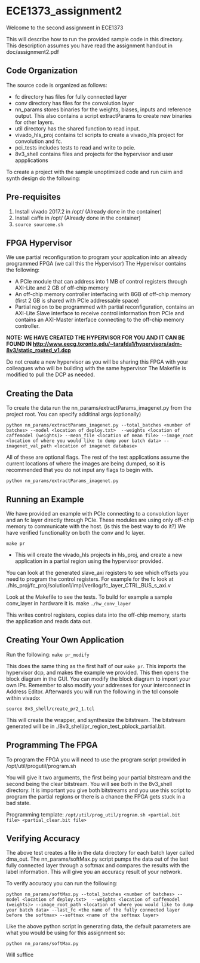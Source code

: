 # ECE1373_assignment2

Welcome to the second assignment in ECE1373

This will describe how to run the provided sample code in this directory. 
This description assumes you have read the assignment handout in doc/assignment2.pdf

## Code Organization

The source code is organized as follows:
- fc directory has files for fully connected layer
- conv directory has files for the convolution layer
- nn_params stores binaries for the weights, biases, inputs and reference output. This also contains a script extractParams to create new binaries for other layers. 
- util directory has the shared function to read input.
- vivado_hls_proj contains tcl scripts to create a vivado_hls project for convolution and fc.
- pci_tests includes tests to read and write to pcie.
- 8v3_shell contains files and projects for the hypervisor and user appplications

To create a project with the sample unoptimized code and run csim and synth design do the following:


## Pre-requisites

1. Install vivado 2017.2 in /opt/  (Already done in the container)
2. Install caffe in /opt/  (Already done in the container)
3. ``source sourceme.sh`` 



## FPGA Hypervisor 

We use partial reconfiguration to program your applcation into an already programmed FPGA (we call this the Hypervisor)
The Hypervisor contains the following:

- A PCIe module that can address into 1 MB of control registers through AXI-Lite and 2 GB of off-chip memory
- An off-chip memory controller interfacing with 8GB of off-chip memory (first 2 GB is shared with PCIe addressable space)
- Partial region to be programmed with partial reconfiguration, contains an AXI-Lite Slave interface to receive control information from PCIe and contains an AXI-Master interface connecting to the off-chip memory controller.

**NOTE: WE HAVE CREATED THE HYPERVISOR FOR YOU AND IT CAN BE FOUND IN http://www.eecg.toronto.edu/~tarafda1/hypervisors/adm-8v3/static_routed_v1.dcp** 

Do not create a new hypervisor as you will be sharing this FPGA with your colleagues who will be building with the same hypervisor
The Makefile is modified to pull the DCP as needed. 


## Creating the Data

To create the data run the nn_params/extractParams_imagenet.py from the project root. You can specify additinal args (optionally)

``python nn_params/extractParams_imagenet.py --total_batches <number of batches> --model <location of deploy.txt>  --weights <location of caffemodel (weights)> --mean_file <location of mean file> --image_root <location of where you would like to dump your batch data> --imagenet_val_path <location of imagenet database>``

All of these are optional flags. The rest of the test applications assume the current locations of where the images are being dumped, so it is recommended that you do not input any flags to begin with.

``python nn_params/extractParams_imagenet.py``


## Running an Example

We have provided an example with PCIe connecting to a convolution layer and an fc layer directly through PCIe. These modules are using only off-chip memory
to communicate with the host. (is this the best way to do it?)
We have verified functionality on both the conv and fc layer.


``make pr``  
- This will create the vivado_hls projects in hls_proj,  and create a new application in a partial region using the hypervisor provided.
           

You can look at the generated slave_axi registers to see which offsets you need to program the control registers.
For example for the fc look at ./hls_proj/fc_proj/solution1/impl/verilog/fc_layer_CTRL_BUS_s_axi.v

Look at the Makefile to see the tests. To build for example a sample conv_layer in hardware it is. 
make 
``./hw_conv_layer``

This writes control registers, copies data into the off-chip memory, starts the application and reads data out. 


## Creating Your Own Application

Run the following:
``make pr_modify``

This does the same thing as the first half of our ``make pr``. This imports the hypervisor dcp, and makes the example we provided. This then opens the block diagram in the GUI. You can modify the block diagram to import your own IPs. Remember to also modify your addresses for your interconnect in Address Editor.
Afterwards you will run the following in the tcl console within vivado:

``source 8v3_shell/create_pr2_1.tcl`` 

This will create the wrapper, and synthesize the bitstream. The bitstream generated will be in ./8v3_shell/pr_region_test_pblock_partial.bit. 



## Programming The FPGA

To program the FPGA you will need to use the program script provided in /opt/util/progutil/program.sh

You will give it two arguments, the first being your partial bitstream and the second being the clear bitstream. You will see both in the 8v3_shell directory.
It is important you give both bitstreams and you use this script to program the partial regions or there is a chance the FPGA gets stuck in a bad state.

Programming template:
``/opt/util/prog_util/program.sh <partial.bit file> <partial_clear.bit file>``


## Verifying Accuracy

The above test creates a file in the data directory for each batch layer called dma_out. 
The nn_params/softMax.py script pumps the data out of the last fully connected layer  through a softmax and compares the results with the label information.
This will give you an accuracy result of your network. 

To verify accuracy you can run the following:

``python nn_params/softMax.py --total_batches <number of batches> --model <location of deploy.txt>  --weights <location of caffemodel (weights)> --image_root_path <location of where you would like to dump your batch data> --last_fc <the name of the fully connected layer before the softmax> --softmax <name of the softmax layer>``

Like the above python script in generating data, the default parameters are what you would be using for this assignment so:

``python nn_params/softMax.py``

Will suffice
